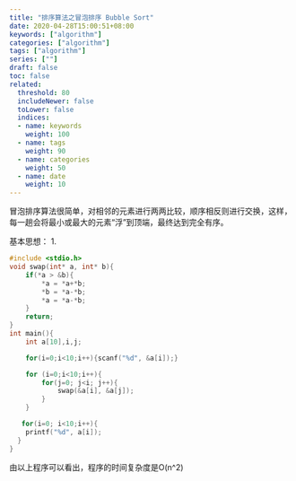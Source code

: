 ```yaml
---
title: "排序算法之冒泡排序 Bubble Sort"
date: 2020-04-28T15:00:51+08:00
keywords: ["algorithm"]
categories: ["algorithm"]
tags: ["algorithm"]
series: [""]
draft: false
toc: false
related:
  threshold: 80
  includeNewer: false
  toLower: false
  indices:
  - name: keywords
    weight: 100
  - name: tags
    weight: 90
  - name: categories
    weight: 50
  - name: date
    weight: 10
---
```



冒泡排序算法很简单，对相邻的元素进行两两比较，顺序相反则进行交换，这样，每一趟会将最小或最大的元素“浮”到顶端，最终达到完全有序。

基本思想：
1. 


```c
#include <stdio.h>
void swap(int* a, int* b){
    if(*a > &b){
        *a = *a+*b;
        *b = *a-*b;
        *a = *a-*b;
    }
    return;
}
int main(){
    int a[10],i,j;

    for(i=0;i<10;i++){scanf("%d", &a[i]);}

    for (i=0;i<10;i++){
        for(j=0; j<i; j++){
            swap(&a[i], &a[j]);
        }
    }

   for(i=0; i<10;i++){
    printf("%d", a[i]);
  }
}

```
由以上程序可以看出，程序的时间复杂度是O(n^2)




